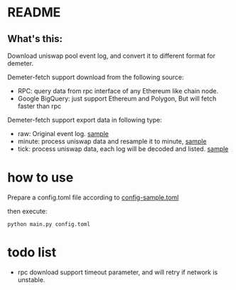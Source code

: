 # README

## What's this:

Download uniswap pool event log, and convert it to different format for demeter.

Demeter-fetch support download from the following source:

* RPC: query data from rpc interface of any Ethereum like chain node.
* Google BigQuery: just support Ethereum and Polygon, But will fetch faster than rpc

Demeter-fetch support export data in following type:

* raw: Original event log. [sample](sample%2Fpolygon-0x45dda9cb7c25131df268515131f647d726f50608-2022-01-05.raw.csv)
* minute: process uniswap data and resample it to
  minute, [sample](sample%2Fpolygon-0x45dda9cb7c25131df268515131f647d726f50608-2022-01-05.minute.csv)
* tick: process uniswap data, each log will be decoded and
  listed. [sample](sample%2Fpolygon-0x45dda9cb7c25131df268515131f647d726f50608-2022-01-05.tick.csv)

# how to use

Prepare a config.toml file according to [config-sample.toml](config-sample.toml)

then execute:

```shell
python main.py config.toml

```

# todo list

* rpc download support timeout parameter, and will retry if network is unstable.



